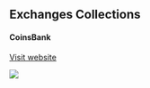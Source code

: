 ## Exchanges Collections

#### CoinsBank

[Visit website](https://coinsbank.com/)

![](https://cryptominded.com/wp-content/uploads/2017/06/1484542855.jpeg)


